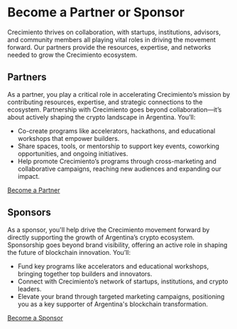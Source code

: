 # Become a Partner or Sponsor

Crecimiento thrives on collaboration, with startups, institutions, advisors, and community members all playing vital roles in driving the movement forward. Our partners provide the resources, expertise, and networks needed to grow the Crecimiento ecosystem.

## Partners

As a partner, you play a critical role in accelerating Crecimiento’s mission by contributing resources, expertise, and strategic connections to the ecosystem. Partnership with Crecimiento goes beyond collaboration—it’s about actively shaping the crypto landscape in Argentina. You’ll:

* Co-create programs like accelerators, hackathons, and educational workshops that empower builders.
* Share spaces, tools, or mentorship to support key events, coworking opportunities, and ongoing initiatives.
* Help promote Crecimiento’s programs through cross-marketing and collaborative campaigns, reaching new audiences and expanding our impact.

[Become a Partner](https://t.me/santicristobal)

## Sponsors

As a sponsor, you'll help drive the Crecimiento movement forward by directly supporting the growth of Argentina’s crypto ecosystem. Sponsorship goes beyond brand visibility, offering an active role in shaping the future of blockchain innovation. You’ll:

* Fund key programs like accelerators and educational workshops, bringing together top builders and innovators.
* Connect with Crecimiento’s network of startups, institutions, and crypto leaders.
* Elevate your brand through targeted marketing campaigns, positioning you as a key supporter of Argentina's blockchain transformation.

[Become a Sponsor](https://calendly.com/simonpuebla/gmgm)
